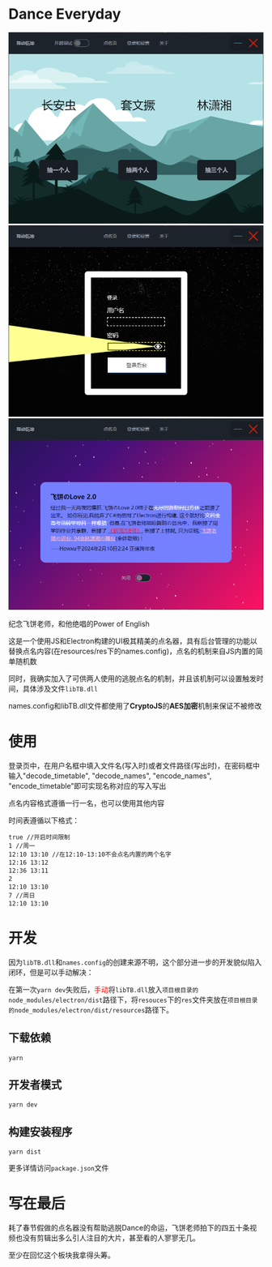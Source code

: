 # Dance Everyday

![主页](./screenshots/home.png)
![后台](./screenshots/login.png)
![关于](./screenshots/about.png)

纪念飞饼老师，和他绝唱的Power of English  

这是一个使用JS和Electron构建的UI极其精美的点名器，具有后台管理的功能以替换点名内容(在resources/res下的names.config)，点名的机制来自JS内置的简单随机数  

同时，我确实加入了可供两人使用的逃脱点名的机制，并且该机制可以设置触发时间，具体涉及文件`libTB.dll`  

names.config和libTB.dll文件都使用了**CryptoJS**的**AES加密**机制来保证不被修改  

# 使用

登录页中，在用户名框中填入文件名(写入时)或者文件路径(写出时)，在密码框中输入"decode_timetable", "decode_names", "encode_names", "encode_timetable"即可实现名称对应的写入写出  

点名内容格式遵循一行一名，也可以使用其他内容  

时间表遵循以下格式： 

``` 
true //开启时间限制
1 //周一
12:10 13:10 //在12:10-13:10不会点名内置的两个名字
12:16 13:12
12:36 13:11
2
12:10 13:10
7 //周日
12:10 13:10
```

# 开发

因为`libTB.dll`和`names.config`的创建来源不明，这个部分进一步的开发貌似陷入闭环，但是可以手动解决：  

在第一次`yarn dev`失败后，<font style="color:red">手动</font>将`libTB.dll`放入`项目根目录的node_modules/electron/dist`路径下，将`resouces`下的`res`文件夹放在`项目根目录的node_modules/electron/dist/resources`路径下。  

## 下载依赖

```
yarn
```

## 开发者模式

```
yarn dev
```

## 构建安装程序

```
yarn dist
```

更多详情访问`package.json`文件



# 写在最后

耗了春节假做的点名器没有帮助逃脱Dance的命运，飞饼老师拍下的四五十条视频也没有剪辑出多么引人注目的大片，甚至看的人寥寥无几。  

至少在回忆这个板块我拿得头筹。  
